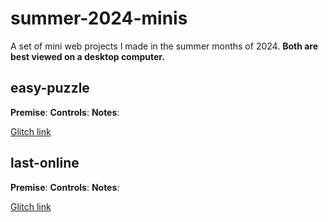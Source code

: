 # summer-2024-minis
A set of mini web projects I made in the summer months of 2024.
<b> Both are best viewed on a desktop computer. </b>

## easy-puzzle
**Premise**:
**Controls**:
**Notes**:


[Glitch link](https://easy-puzzle.glitch.me/)

## last-online
**Premise**:
**Controls**:
**Notes**:

[Glitch link](https://red-screen.glitch.me/)
